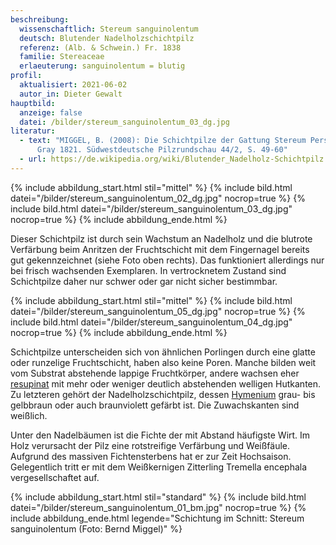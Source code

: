 ```yaml
---
beschreibung:
  wissenschaftlich: Stereum sanguinolentum
  deutsch: Blutender Nadelholzschichtpilz
  referenz: (Alb. & Schwein.) Fr. 1838
  familie: Stereaceae
  erlaeuterung: sanguinolentum = blutig
profil:
  aktualisiert: 2021-06-02
  autor_in: Dieter Gewalt
hauptbild:
  anzeige: false
  datei: /bilder/stereum_sanguinolentum_03_dg.jpg
literatur:
  - text: "MIGGEL, B. (2008): Die Schichtpilze der Gattung Stereum Pers. ex S. F.
      Gray 1821. Südwestdeutsche Pilzrundschau 44/2, S. 49-60"
  - url: https://de.wikipedia.org/wiki/Blutender_Nadelholz-Schichtpilz
---
```

{% include abbildung_start.html stil="mittel" %}
{% include bild.html datei="/bilder/stereum_sanguinolentum_02_dg.jpg" nocrop=true %}
{% include bild.html datei="/bilder/stereum_sanguinolentum_03_dg.jpg" nocrop=true %}
{% include abbildung_ende.html %}

Dieser Schichtpilz ist durch sein Wachstum an Nadelholz und die blutrote Verfärbung beim Anritzen der Fruchtschicht mit dem Fingernagel bereits gut gekennzeichnet (siehe Foto oben rechts). Das funktioniert allerdings nur bei frisch wachsenden Exemplaren. In vertrocknetem Zustand sind Schichtpilze daher nur schwer oder gar nicht sicher bestimmbar.

{% include abbildung_start.html stil="mittel" %}
{% include bild.html datei="/bilder/stereum_sanguinolentum_05_dg.jpg" nocrop=true %}
{% include bild.html datei="/bilder/stereum_sanguinolentum_04_dg.jpg" nocrop=true %}
{% include abbildung_ende.html %}

Schichtpilze unterscheiden sich von ähnlichen Porlingen durch eine glatte oder runzelige Fruchtschicht, haben also keine Poren. Manche bilden weit vom Substrat abstehende lappige Fruchtkörper, andere wachsen eher [resupinat](resupinat "Glossar") mit mehr oder weniger deutlich abstehenden welligen Hutkanten. Zu letzteren gehört der Nadelholzschichtpilz, dessen [Hymenium](Hymenium "Glossar") grau- bis gelbbraun oder auch braunviolett gefärbt ist. Die Zuwachskanten sind weißlich.

Unter den Nadelbäumen ist die Fichte der mit Abstand häufigste Wirt. Im Holz verursacht der Pilz eine rotstreifige Verfärbung und Weißfäule. Aufgrund des massiven Fichtensterbens hat er zur Zeit Hochsaison. Gelegentlich tritt er mit dem Weißkernigen Zitterling Tremella encephala vergesellschaftet auf.

{% include abbildung_start.html stil="standard" %}
{% include bild.html datei="/bilder/stereum_sanguinolentum_01_bm.jpg" nocrop=true %}
{% include abbildung_ende.html legende="Schichtung im Schnitt: Stereum sanguinolentum (Foto: Bernd Miggel)" %}